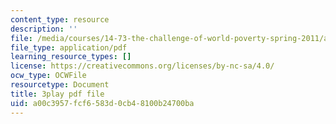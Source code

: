 ```yaml
---
content_type: resource
description: ''
file: /media/courses/14-73-the-challenge-of-world-poverty-spring-2011/a00c3957fcf6583d0cb48100b24700ba_6RbIUZ-ZvZs.pdf
file_type: application/pdf
learning_resource_types: []
license: https://creativecommons.org/licenses/by-nc-sa/4.0/
ocw_type: OCWFile
resourcetype: Document
title: 3play pdf file
uid: a00c3957-fcf6-583d-0cb4-8100b24700ba
---
```

